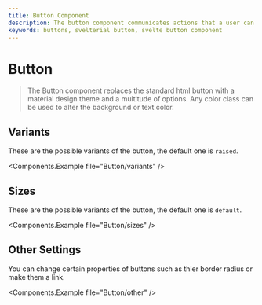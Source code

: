 ```yaml
---
title: Button Component
description: The button component communicates actions that a user can take and are typically placed in dialogs, forms, cards and toolbars.
keywords: buttons, svelterial button, svelte button component
---
```


# Button

> The Button component replaces the standard html button with a material design theme and a multitude of options. Any color class can be used to alter the background or text color.

## Variants

These are the possible variants of the button, the default one is `raised`.

<Components.Example file="Button/variants" />

## Sizes

These are the possible variants of the button, the default one is `default`.

<Components.Example file="Button/sizes" />

## Other Settings

You can change certain properties of buttons such as thier border radius or make them a link.

<Components.Example file="Button/other" />
